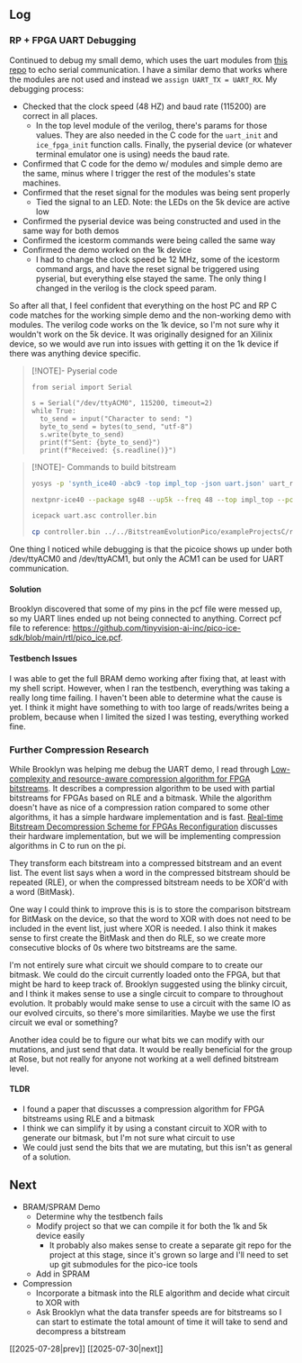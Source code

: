 ## Log
### RP + FPGA UART Debugging
Continued to debug my small demo, which uses the uart modules from [this repo](https://github.com/ben-marshall/uart) to echo serial communication. I have a similar demo that works where the modules are not used and instead we `assign UART_TX = UART_RX`. My debugging process:
- Checked that the clock speed (48 HZ) and baud rate (115200) are correct in all places.
	- In the top level module of the verilog, there's params for those values. They are also needed in the C code for the `uart_init` and `ice_fpga_init` function calls. Finally, the pyserial device (or whatever terminal emulator one is using) needs the baud rate. 
- Confirmed that C code for the demo w/ modules and simple demo are the same, minus where I trigger the rest of the modules's state machines.
- Confirmed that the reset signal for the modules was being sent properly
	- Tied the signal to an LED. Note: the LEDs on the 5k device are active low
- Confirmed the pyserial device was being constructed and used in the same way for both demos
- Confirmed the icestorm commands were being called the same way
- Confirmed the demo worked on the 1k device
	- I had to change the clock speed be 12 MHz, some of the icestorm command args, and have the reset signal be triggered using pyserial, but everything else stayed the same. The only thing I changed in the verilog is the clock speed param.

So after all that, I feel confident that everything on the host PC and RP C code matches for the working simple demo and the non-working demo with modules. The verilog code works on the 1k device, so I'm not sure why it wouldn't work on the 5k device. It was originally designed for an Xilinix device, so we would ave run into issues with getting it on the 1k device if there was anything device specific. 

> [!NOTE]- Pyserial code
> ```
> from serial import Serial
> 
> s = Serial("/dev/ttyACM0", 115200, timeout=2)
> while True:
> 	to_send = input("Character to send: ")
> 	byte_to_send = bytes(to_send, "utf-8")
> 	s.write(byte_to_send)
> 	print(f"Sent: {byte_to_send}")
> 	print(f"Received: {s.readline()}")
> ```

> [!NOTE]- Commands to build bitstream
> ```bash
> yosys -p 'synth_ice40 -abc9 -top impl_top -json uart.json' uart_rx.v uart_tx.v impl_top.v
> 
> nextpnr-ice40 --package sg48 --up5k --freq 48 --top impl_top --pcf pins.pcf --json uart.json --asc uart.asc
> 
> icepack uart.asc controller.bin
> 
> cp controller.bin ../../BitstreamEvolutionPico/exampleProjectsC/rp2_ice_bram_controller/controller.bin
> ```

One thing I noticed while debugging is that the picoice shows up under both /dev/ttyACM0 and /dev/ttyACM1, but only the ACM1 can be used for UART communication.
#### Solution 
Brooklyn discovered that some of my pins in the pcf file were messed up, so my UART lines ended up not being connected to anything. Correct pcf file to reference: https://github.com/tinyvision-ai-inc/pico-ice-sdk/blob/main/rtl/pico_ice.pcf.
#### Testbench Issues
I was able to get the full BRAM demo working after fixing that, at least with my shell script. However, when I ran the testbench, everything was taking a really long time failing. I haven't been able to determine what the cause is yet. I think it might have something to with too large of reads/writes being a problem, because when I limited the sized I was testing, everything worked fine.
### Further Compression Research
While Brooklyn was helping me debug the UART demo, I read through [Low-complexity and resource-aware compression algorithm for FPGA bitstreams](https://www.researchgate.net/publication/311068056_Low-Complexity_and_Resource-Aware_Compression_Algorithm_for_FPGA_Bitstreams). It describes a compression algorithm to be used with partial bitstreams for FPGAs based on RLE and a bitmask. While the algorithm doesn't have as nice of a compression ration compared to some other algorithms, it has a simple hardware implementation and is fast. [Real-time Bitstream Decompression Scheme for FPGAs Reconfiguration](https://ieeexplore.ieee.org/document/8624003) discusses their hardware implementation, but we will be implementing compression algorithms in C to run on the pi. 

They transform each bitstream into a compressed bitstream and an event list. The event list says when a word in the compressed bitstream should be repeated (RLE), or when the compressed bitstream needs to be XOR'd with a word (BitMask). 

One way I could think to improve this is is to store the comparison bitstream for BitMask on the device, so that the word to XOR with does not need to be included in the event list, just where XOR is needed. I also think it makes sense to first create the BitMask and then do RLE, so we create more consecutive blocks of 0s where two bitstreams are the same. 

I'm not entirely sure what circuit we should compare to to create our bitmask. We could do the circuit currently loaded onto the FPGA, but that might be hard to keep track of. Brooklyn suggested using the blinky circuit, and I think it makes sense to use a single circuit to compare to throughout evolution. It probably would make sense to use a circuit with the same IO as our evolved circuits, so there's more similarities. Maybe we use the first circuit we eval or something?

Another idea could be to figure our what bits we can modify with our mutations, and just send that data. It would be really beneficial for the group at Rose, but not really for anyone not working at a well defined bitstream level.
#### TLDR
- I found a paper that discusses a compression algorithm for FPGA bitstreams using RLE and a bitmask
- I think we can simplify it by using a constant circuit to XOR with to generate our bitmask, but I'm not sure what circuit to use
- We could just send the bits that we are mutating, but this isn't as general of a solution.
## Next
- BRAM/SPRAM Demo
	- Determine why the testbench fails
	- Modify project so that we can compile it for both the 1k and 5k device easily
		- It probably also makes sense to create a separate git repo for the project at this stage, since it's grown so large and I'll need to set up git submodules for the pico-ice tools
	- Add in SPRAM
- Compression
	- Incorporate a bitmask into the RLE algorithm and decide what circuit to XOR with
	- Ask Brooklyn what the data transfer speeds are for bitstreams so I can start to estimate the total amount of time it will take to send and decompress a bitstream

[[2025-07-28|prev]] [[2025-07-30|next]]

